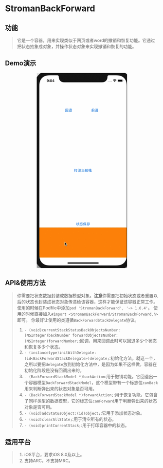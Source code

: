 # StromanBackForward

## 功能
>它是一个容器，用来实现类似于网页或者word的撤销和恢复功能。它通过把状态抽象成对象，并操作状态对象来实现撤销和恢复的功能。

## Demo演示
<p align="center" >
<img src="/images/demo.gif" alt="演示" title="演示">
</p>

## API&使用方法
>你需要把状态数据封装成数据模型对象。**注意**你需要把初始状态或者重置以后的状态也封装成状态对象传递给该容器，这样才能保证该容器正常工作。
>使用的时候在Podfile中添加`pod 'StromanBackForward', '~> 1.0.4'`。
>使用的时候直接加入`#import <StromanBackForward/StromanBackForward.h>`即可。
>你最好让使用的类遵循`BackForwardStackDelegate`协议。
>1. `- (void)currentStackStatusBackObjectsNumber:(NSInteger)backNumber forwardObjectsNumber:(NSInteger)forwardNumber;`:回调，用来回调此时可以回退多少个状态和恢复多少个状态。
>2. `- (instancetype)initWithDelegate:(id<BackForwardStackDelegate>)delegate;`:初始化方法。就这一个，之所以要把`delegate`放到初始化方法中，是因为如果不这样做，容器在初始化阶段是没有回调出来的。
>3. `- (BackForwardStackModel *)backAction`:用于撤销功能，它回退出一个容器模型`BackForwardStackModel`，这个模型带有一个标志位`canBack`用来判断弹出来的状态对象是否可用。
>4. `- (BackForwardStackModel *)forwardAction;`:用于恢复功能，它包含了同样类型的数据模型，它的标志位`canForward`用于判断弹出来的状态对象是否可用。
>5. `- (void)addStatusObject:(id)object;`:它用于添加状态对象。
>6. `- (void)clearAllState;`:用于清空所有的状态。
>7. `- (void)printCurrentStack;`:用于打印容器中的状态。

## 适用平台
>1. iOS平台，要求iOS 8.0及以上。
>2. 支持ARC，不支持MRC。
